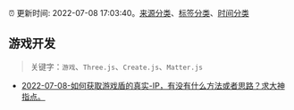 :alarm_clock: 更新时间: 2022-07-08 17:03:40。[来源分类](../README.md)、[标签分类](../TAGS.md)、[时间分类](../TIMELINE.md)

## 游戏开发


> 关键字：`游戏`、`Three.js`、`Create.js`、`Matter.js`



- [2022-07-08-如何获取游戏盾的真实-IP，有没有什么方法或者思路？求大神指点。](https://www.v2ex.com/t/864987) 